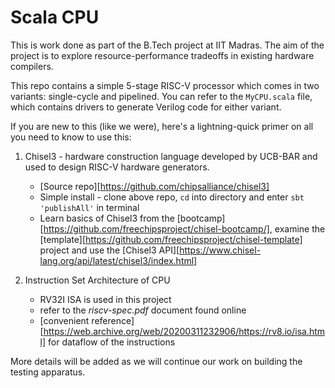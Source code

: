 # Scala CPU

This is work done as part of the B.Tech project at IIT Madras. The aim of the project is to explore resource-performance tradeoffs in existing hardware compilers.

This repo contains a simple 5-stage RISC-V processor which comes in two variants: single-cycle and pipelined. You can refer to the `MyCPU.scala` file, which contains drivers to generate Verilog code for either variant.

If you are new to this (like we were), here's a lightning-quick primer on all you need to know to use this:

1. Chisel3 - hardware construction language developed by UCB-BAR and used to design RISC-V hardware generators.
	* [Source repo][https://github.com/chipsalliance/chisel3]
	* Simple install - clone above repo, `cd` into directory and enter `sbt 'publishAll'` in terminal
	* Learn basics of Chisel3 from the [bootcamp][https://github.com/freechipsproject/chisel-bootcamp/], examine the [template][https://github.com/freechipsproject/chisel-template] project and use the [Chisel3 API][https://www.chisel-lang.org/api/latest/chisel3/index.html]

2. Instruction Set Architecture of CPU
	* RV32I ISA is used in this project
	* refer to the *riscv-spec.pdf* document found online
	* [convenient reference][https://web.archive.org/web/20200311232906/https://rv8.io/isa.html] for dataflow of the instructions

More details will be added as we will continue our work on building the testing apparatus.
